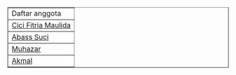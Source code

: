 <!DOCTYPE html>
<html>
  <head>
    <title>Utama – Admin</title>
  </head>
  <body>
    <table border=”0”>
       <tr><td>Daftar anggota</td></tr>
       <tr><td><a href="index-2104111010070.html">Cici Fitria Maulida</a></td></tr>
       <tr><td><a href="index-2104111010016.html">Abass Suci</a></td></tr>
       <tr><td><a href="index-2104111010058.html">Muhazar</a></td></tr>
       <tr><td><a href="index-1904111010048.html">Akmal</a></td></tr>
    </table>
  </body>
</html>
